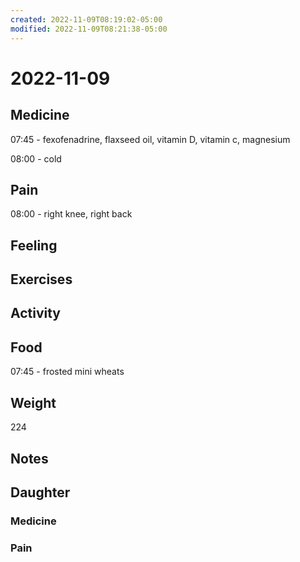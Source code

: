 ```yaml
---
created: 2022-11-09T08:19:02-05:00
modified: 2022-11-09T08:21:38-05:00
---
```


# 2022-11-09

## Medicine

07:45 - fexofenadrine, flaxseed oil, vitamin D, vitamin c, magnesium 

08:00 - cold

## Pain

08:00 - right knee, right back

## Feeling


## Exercises


## Activity


## Food

07:45 - frosted mini wheats 

## Weight

224

## Notes

## Daughter


### Medicine


### Pain
